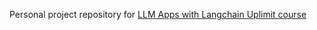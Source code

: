 Personal project repository for [LLM Apps with Langchain Uplimit course](https://uplimit.com/course/llm-apps-with-langchain) 